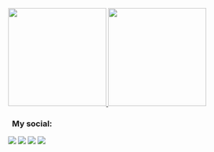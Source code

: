 <a href="https://github.com/david-lev">
    <img height="200"
        src="https://github-readme-stats.vercel.app/api?username=david-lev&show_icons=true&count_private=true&theme=dark">
    <img height="200"
        src="https://github-readme-stats.vercel.app/api/top-langs/?username=david-lev&layout=compact&hide=CSS&theme=dark&show_icons=true&count_private=true" />
</a>

### &nbsp; My social:

[<img src="https://img.icons8.com/color/30/000000/telegram-app--v2.png" />][telegram]
[<img src="https://img.icons8.com/fluency/30/000000/image.png" />][pexels]
[<img src="https://img.icons8.com/color/30/000000/domain--v1.pngg" />][website]
[<img src="https://img.icons8.com/fluency/30/000000/spotify.png" />][spotify]


[telegram]: https://t.me/davidlev
[pexels]: https://www.pexels.com/@davidlev
[website]: https://davidlev.me/?ref=github
[spotify]: https://open.spotify.com/user/4xgot8coriuhr6ad9f29pt0pv
